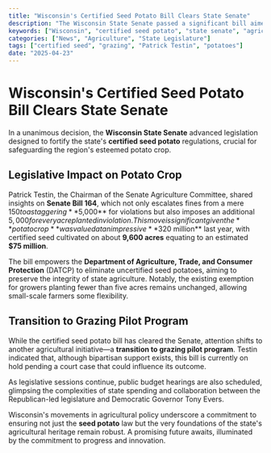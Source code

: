 ```yaml
---
title: "Wisconsin's Certified Seed Potato Bill Clears State Senate"
description: "The Wisconsin State Senate passed a significant bill aimed at enhancing the regulations surrounding certified seed potatoes, reinforcing the safety of the potato crop."
keywords: ["Wisconsin", "certified seed potato", "state senate", "agriculture policy"]
categories: ["News", "Agriculture", "State Legislature"]
tags: ["certified seed", "grazing", "Patrick Testin", "potatoes"]
date: "2025-04-23"
---
```


# Wisconsin's Certified Seed Potato Bill Clears State Senate

In a unanimous decision, the **Wisconsin State Senate** advanced legislation designed to fortify the state's **certified seed potato** regulations, crucial for safeguarding the region's esteemed potato crop.

## Legislative Impact on Potato Crop

Patrick Testin, the Chairman of the Senate Agriculture Committee, shared insights on **Senate Bill 164**, which not only escalates fines from a mere $150 to a staggering **$5,000** for violations but also imposes an additional $5,000 for every acre planted in violation. This move is significant given the **potato crop** was valued at an impressive **$320 million** last year, with certified seed cultivated on about **9,600 acres** equating to an estimated **$75 million**.

The bill empowers the **Department of Agriculture, Trade, and Consumer Protection** (DATCP) to eliminate uncertified seed potatoes, aiming to preserve the integrity of state agriculture. Notably, the existing exemption for growers planting fewer than five acres remains unchanged, allowing small-scale farmers some flexibility.

## Transition to Grazing Pilot Program

While the certified seed potato bill has cleared the Senate, attention shifts to another agricultural initiative—a **transition to grazing pilot program**. Testin indicated that, although bipartisan support exists, this bill is currently on hold pending a court case that could influence its outcome.

As legislative sessions continue, public budget hearings are also scheduled, glimpsing the complexities of state spending and collaboration between the Republican-led legislature and Democratic Governor Tony Evers.

Wisconsin's movements in agricultural policy underscore a commitment to ensuring not just the **seed potato** law but the very foundations of the state's agricultural heritage remain robust. A promising future awaits, illuminated by the commitment to progress and innovation.